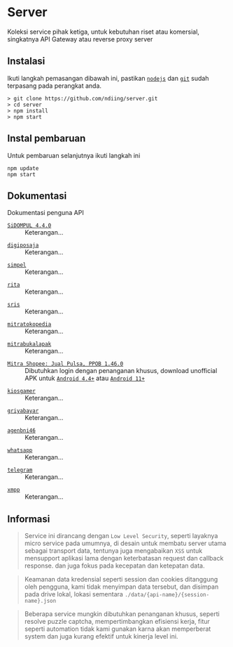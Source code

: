 # Server

Koleksi service pihak ketiga, untuk kebutuhan riset atau komersial, singkatnya API Gateway atau reverse proxy server

## Instalasi

Ikuti langkah pemasangan dibawah ini, pastikan [`nodejs`](https://nodejs.org/en/download/) dan [`git`](https://git-scm.com/downloads) sudah terpasang pada perangkat anda.

```console
> git clone https://github.com/ndiing/server.git
> cd server
> npm install
> npm start
```

## Instal pembaruan

Untuk pembaruan selanjutnya ikuti langkah ini

```console
npm update
npm start
```

## Dokumentasi

Dokumentasi penguna API

<dl>
<dt><a href="./api/sidompul/v1/README.md"><code>SiDOMPUL 4.4.0</code></a></dt>
<dd>Keterangan...</dd>
</dl>
<dl>
<dt><a href="./api/digiposaja/v1/README.md"><code>digiposaja</code></a></dt>
<dd>Keterangan...</dd>
</dl>
<dl>
<dt><a href="./api/simpel/v1/README.md"><code>simpel</code></a></dt>
<dd>Keterangan...</dd>
</dl>
<dl>
<dt><a href="./api/rita/v1/README.md"><code>rita</code></a></dt>
<dd>Keterangan...</dd>
</dl>
<dl>
<dt><a href="./api/sris/v1/README.md"><code>sris</code></a></dt>
<dd>Keterangan...</dd>
</dl>
<dl>
<dt><a href="./api/mitratokopedia/v1/README.md"><code>mitratokopedia</code></a></dt>
<dd>Keterangan...</dd>
</dl>
<dl>
<dt><a href="./api/mitrabukalapak/v1/README.md"><code>mitrabukalapak</code></a></dt>
<dd>Keterangan...</dd>
</dl>
<dl>
<dt><a href="./api/mitrashopee/v1/README.md"><code>Mitra Shopee: Jual Pulsa, PPOB 1.46.0</code></a></dt>
<dd>Dibutuhkan login dengan penanganan khusus, download unofficial APK untuk <a href="./docs/"><code>Android 4.4+</code></a> atau <a href="./docs/"><code>Android 11+</code></a></dd>
</dl>
<dl>
<dt><a href="./api/kiosgamer/v1/README.md"><code>kiosgamer</code></a></dt>
<dd>Keterangan...</dd>
</dl>
<dl>
<dt><a href="./api/griyabayar/v1/README.md"><code>griyabayar</code></a></dt>
<dd>Keterangan...</dd>
</dl>
<dl>
<dt><a href="./api/agenbni46/v1/README.md"><code>agenbni46</code></a></dt>
<dd>Keterangan...</dd>
</dl>
<dl>
<dt><a href="./api/whatsapp/v1/README.md"><code>whatsapp</code></a></dt>
<dd>Keterangan...</dd>
</dl>
<dl>
<dt><a href="./api/telegram/v1/README.md"><code>telegram</code></a></dt>
<dd>Keterangan...</dd>
</dl>
<dl>
<dt><a href="./api/xmpp/v1/README.md"><code>xmpp</code></a></dt>
<dd>Keterangan...</dd>
</dl>

## Informasi

> Service ini dirancang dengan `Low Level Security`, seperti layaknya micro service pada umumnya, di desain untuk membatu server utama sebagai transport data, tentunya juga mengabaikan `XSS` untuk mensupport aplikasi lama dengan keterbatasan request dan callback response. dan juga fokus pada kecepatan dan ketepatan data.

> Keamanan data kredensial seperti session dan cookies ditanggung oleh pengguna, kami tidak menyimpan data tersebut, dan disimpan pada drive lokal, lokasi sementara `./data/{api-name}/{session-name}.json`

> Beberapa service mungkin dibutuhkan penanganan khusus, seperti resolve puzzle captcha, mempertimbangkan efisiensi kerja, fitur seperti automation tidak kami gunakan karna akan memperberat system dan juga kurang efektif untuk kinerja level ini.